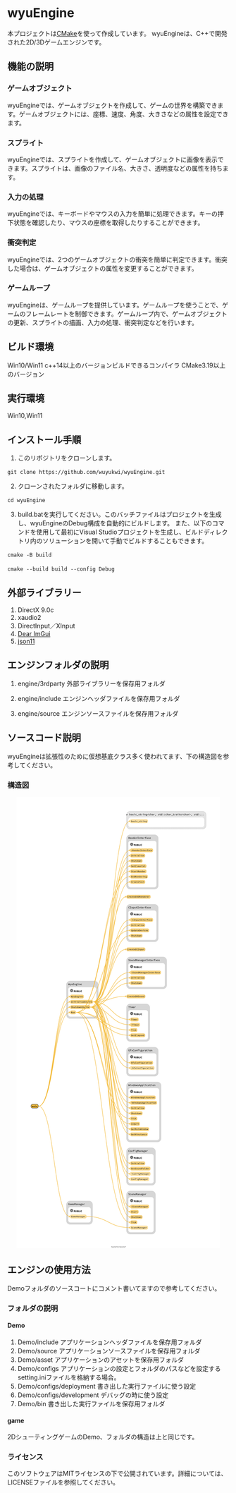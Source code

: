 # wyuEngine
  本プロジェクトは[CMake](https://cmake.org/)を使って作成しています。
wyuEngineは、C++で開発された2D/3Dゲームエンジンです。

## 機能の説明
### ゲームオブジェクト
wyuEngineでは、ゲームオブジェクトを作成して、ゲームの世界を構築できます。ゲームオブジェクトには、座標、速度、角度、大きさなどの属性を設定できます。

### スプライト
wyuEngineでは、スプライトを作成して、ゲームオブジェクトに画像を表示できます。スプライトは、画像のファイル名、大きさ、透明度などの属性を持ちます。

### 入力の処理
wyuEngineでは、キーボードやマウスの入力を簡単に処理できます。キーの押下状態を確認したり、マウスの座標を取得したりすることができます。

### 衝突判定
wyuEngineでは、2つのゲームオブジェクトの衝突を簡単に判定できます。衝突した場合は、ゲームオブジェクトの属性を変更することができます。

### ゲームループ
wyuEngineは、ゲームループを提供しています。ゲームループを使うことで、ゲームのフレームレートを制御できます。ゲームループ内で、ゲームオブジェクトの更新、スプライトの描画、入力の処理、衝突判定などを行います。

## ビルド環境
Win10/Win11
c++14以上のバージョンビルドできるコンパイラ
CMake3.19以上のバージョン

## 実行環境

Win10,Win11

## インストール手順
1. このリポジトリをクローンします。
```
git clone https://github.com/wuyukwi/wyuEngine.git
```
2. クローンされたフォルダに移動します。
```
cd wyuEngine
```
3. build.batを実行してください。このバッチファイルはプロジェクトを生成し、wyuEngineのDebug構成を自動的にビルドします。
また、以下のコマンドを使用して最初にVisual Studioプロジェクトを生成し、ビルドディレクトリ内のソリューションを開いて手動でビルドすることもできます。
```
cmake -B build

cmake --build build --config Debug
```

## 外部ライブラリー
1. DirectX 9.0c
2. xaudio2
3. DirectInput／XInput
4. [Dear ImGui](https://github.com/ocornut/imgui)
5. [json11](https://github.com/dropbox/json11)

## エンジンフォルダの説明

1. engine/3rdparty
外部ライブラリーを保存用フォルダ

2. engine/include
エンジンヘッダファイルを保存用フォルダ

3. engine/source
エンジンソースファイルを保存用フォルダ

## ソースコード説明
wyuEngineは拡張性のために仮想基底クラス多く使われてます、下の構造図を参考してください。

### 構造図
<p align="center">
    <img src="EngineDiagram.png"  alt="Engine Diagram">
  </a>
</p>

## エンジンの使用方法
Demoフォルダのソースコートにコメント書いてますので参考してください。
### フォルダの説明
#### Demo
1. Demo/include
アプリケーションヘッダファイルを保存用フォルダ
2. Demo/source
アプリケーションソースファイルを保存用フォルダ
3. Demo/asset
アプリケーションのアセットを保存用フォルダ
4. Demo/configs
アプリケーションの設定とフォルダのパスなどを設定するsetting.iniファイルを格納する場合。
5. Demo/configs/deployment
書き出した実行ファイルに使う設定
6. Demo/configs/development
デバッグの時に使う設定
7. Demo/bin
書き出した実行ファイルを保存用フォルダ

#### game
2DシューティングゲームのDemo、フォルダの構造は上と同じです。

### ライセンス
このソフトウェアはMITライセンスの下で公開されています。詳細については、LICENSEファイルを参照してください。
